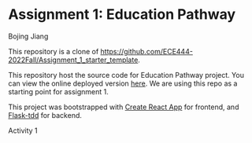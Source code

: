 # Assignment 1: Education Pathway

Bojing Jiang

This repository is a clone of https://github.com/ECE444-2022Fall/Assignment_1_starter_template.

This repository host the source code for Education Pathway project. You can view the online deployed version [here](https://assignment-1-starter-template.herokuapp.com/). We are using this repo as a starting point for assignment 1.


This project was bootstrapped with [Create React App](https://github.com/facebook/create-react-app) for frontend, and [Flask-tdd](https://github.com/mjhea0/flaskr-tdd) for backend.

Activity 1
